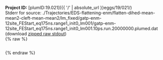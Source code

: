 **Project ID:** [plumID:19.021]({{ '/' | absolute_url }}eggs/19/021/)  
Stderr for source:  ./Trajectories/EDS-flattening-enm/flatten-dihed-mean-mean2-cleft-mean-mean2/lm_fixed/gatp-enm-12site_FEStart_eq175ns.range1_init0_lm001/gatp-enm-12site_FEStart_eq175ns.range1_init0_lm001.10ps.run.20000000.plumed.dat   
(download [zipped raw stdout](gatp-enm-12site_FEStart_eq175ns.range1_init0_lm001.10ps.run.20000000.plumed.dat.plumed.stdout.txt.zip))  
{% raw %}
<pre>
</pre>
{% endraw %}
